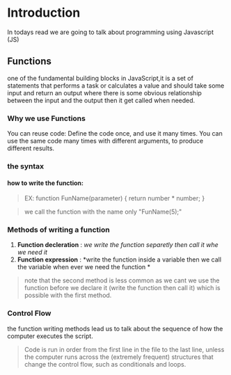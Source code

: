 # Introduction
In todays read we are going to talk about programming using Javascript (JS)

## Functions
one of the fundamental building blocks in JavaScript,it is a set of statements that performs a task or calculates a value and should take some input and return an output where there is some obvious relationship between the input and the output then it get called when needed.
### Why we use Functions
You can reuse code: Define the code once, and use it many times.
You can use the same code many times with different arguments, to produce different results.
### the syntax
#### how to write the function:
> EX: function FunName(parameter) {
  return number * number;
}

> we call the function with the name only "FunName(5);"


### Methods of writing a function
1. **Function decleration** : *we write the function separetly then call it whe we need it*
1. **Function expression** : *write the function inside a variable then we  call the variable when ever we need the function *
> note that the second method is less common as we cant we use the function before we declare it (write the function then call it) which is possible with the first method.

### Control Flow
the function writing methods lead us to talk about the sequence of how the computer executes the script.
> Code is run in order from the first line in the file to the last line, unless the computer runs across the (extremely frequent) structures that change the control flow, such as conditionals and loops. 
